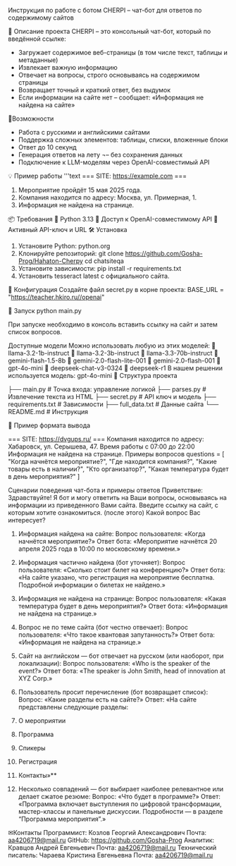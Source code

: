 Инструкция по работе с ботом
CHERPI – чат-бот для ответов по содержимому сайтов

📌 Описание проекта
CHERPI – это консольный чат-бот, который по введённой ссылке:
- Загружает содержимое веб-страницы (в том числе текст, таблицы и метаданные)
- Извлекает важную информацию
- Отвечает на вопросы, строго основываясь на содержимом страницы
- Возвращает точный и краткий ответ, без выдумок
- Если информации на сайте нет – сообщает: «Информация не найдена на сайте»

Возможности
- Работа с русскими и английскими сайтами
- Поддержка сложных элементов: таблицы, списки, вложенные блоки
- Ответ до 10 секунд
- Генерация ответов на лету ¬– без сохранения данных
- Подключение к LLM-моделям через OpenAI-совместимый API

💡 Пример работы
'''text
=== SITE: https://example.com ===
1. Мероприятие пройдёт 15 мая 2025 года.
2. Компания находится по адресу: Москва, ул. Примерная, 1.
3. Информация не найдена на странице.

📦 Требования
 Python 3.13
 Доступ к OpenAI-совместимому API
 Активный API-ключ и URL
🛠 Установка
1. Установите Python: python.org
2. Клонируйте репозиторий:
git clone https://github.com/Gosha-Prog/Hahaton-Cherpy
cd chatsiteqa
3. Установите зависимости:
pip install -r requirements.txt
4. Установить tesseract latest с официального сайта.

🔐 Конфигурация
Создайте файл secret.py в корне проекта:
BASE_URL = "https://teacher.hkiro.ru//openai"

🚀 Запуск
python main.py

При запуске необходимо в консоль вставить ссылку на сайт и затем список вопросов.

Доступные модели
Можно использовать любую из этих моделей:
 llama-3.2-1b-instruct
 llama-3.2-3b-instruct
 llama-3.3-70b-instruct
 gemini-flash-1.5-8b
 gemini-2.0-flash-lite-001
 gemini-2.0-flash-001
 gpt-4o-mini
 deepseek-chat-v3-0324
 deepseek-r1
В нашем решении используется модель: gpt-4o-mini
📁 Структура проекта

├── main.py             # Точка входа: управление логикой
├── parses.py           # Извлечение текста из HTML
├── secret.py           # API ключ и модель
├── requirements.txt    # Зависимости
├── full_data.txt          # Данные сайта
└── README.md           # Инструкция

📌 Пример формата вывода

=== SITE: https://dvgups.ru/ ===
Компания находится по адресу: Хабаровск, ул. Серышева, 47.
Время работы с 07:00 до 22:00
Информация не найдена на странице.
Примеры вопросов
questions = [
    "Когда начнётся мероприятие?",
    "Где находится компания?",
    "Какие товары есть в наличии?",
    "Кто организатор?",
    "Какая температура будет в день мероприятия?"
]



Сценарии поведения чат-бота и примеры ответов
Приветствие: Здравствуйте! Я бот и могу ответить на Ваши вопросы, основываясь на информации из приведенного Вами сайта.
 Введите ссылку на сайт, с которым хотите ознакомиться. (после этого) 
 Какой вопрос Вас интересует?

1. Информация найдена на сайте:
Вопрос пользователя:
«Когда начнётся мероприятие?»
Ответ бота:
«Мероприятие начнётся 20 апреля 2025 года в 10:00 по московскому времени.»

2. Информация частично найдена (бот уточняет):
Вопрос пользователя:
«Сколько стоит билет на конференцию?»
Ответ бота:
«На сайте указано, что регистрация на мероприятие бесплатна. Подробной информации о билетах не найдено.»

3. Информация не найдена на странице:
Вопрос пользователя:
«Какая температура будет в день мероприятия?»
Ответ бота:
«Информация не найдена на странице.»

4. Вопрос не по теме сайта (бот честно отвечает):
Вопрос пользователя:
«Что такое квантовая запутанность?»
Ответ бота:
«Информация не найдена на странице.»

5. Сайт на английском — бот отвечает на русском (или наоборот, при локализации):
Вопрос пользователя:
«Who is the speaker of the event?»
Ответ бота:
«The speaker is John Smith, head of innovation at XYZ Corp.»

6. Пользователь просит перечисление (бот возвращает список):
Вопрос:
«Какие разделы есть на сайте?»
Ответ:
«На сайте представлены следующие разделы:
1. О мероприятии
2. Программа
3. Спикеры
4. Регистрация
5. Контакты»**

7. Несколько совпадений — бот выбирает наиболее релевантное или делает сжатое резюме:
Вопрос:
«Что будет в программе?»
Ответ:
«Программа включает выступления по цифровой трансформации, мастер-классы и панельные дискуссии. Подробности — в разделе “Программа мероприятия”.»


✉Контакты
Программист: Козлов Георгий Александрович
Почта: aa4206719@mail.ru
GitHub: https://github.com/Gosha-Prog
Аналитик: Кравцов Андрей Евгеньевич
Почта: aa4206719@mail.ru
Технический писатель: Чараева Кристина Евгеньевна
Почта: aa4206719@mail.ru

